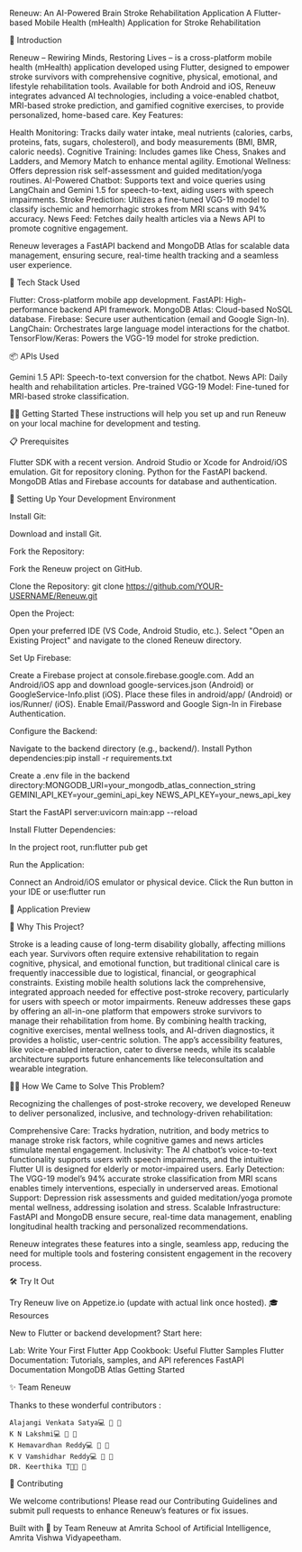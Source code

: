 Reneuw: An AI-Powered Brain Stroke Rehabilitation Application
A Flutter-based Mobile Health (mHealth) Application for Stroke Rehabilitation



📌 Introduction

Reneuw – Rewiring Minds, Restoring Lives – is a cross-platform mobile health (mHealth) application developed using Flutter, designed to empower stroke survivors with comprehensive cognitive, physical, emotional, and lifestyle rehabilitation tools. Available for both Android and iOS, Reneuw integrates advanced AI technologies, including a voice-enabled chatbot, MRI-based stroke prediction, and gamified cognitive exercises, to provide personalized, home-based care.
Key Features:

Health Monitoring: Tracks daily water intake, meal nutrients (calories, carbs, proteins, fats, sugars, cholesterol), and body measurements (BMI, BMR, caloric needs).
Cognitive Training: Includes games like Chess, Snakes and Ladders, and Memory Match to enhance mental agility.
Emotional Wellness: Offers depression risk self-assessment and guided meditation/yoga routines.
AI-Powered Chatbot: Supports text and voice queries using LangChain and Gemini 1.5 for speech-to-text, aiding users with speech impairments.
Stroke Prediction: Utilizes a fine-tuned VGG-19 model to classify ischemic and hemorrhagic strokes from MRI scans with 94% accuracy.
News Feed: Fetches daily health articles via a News API to promote cognitive engagement.

Reneuw leverages a FastAPI backend and MongoDB Atlas for scalable data management, ensuring secure, real-time health tracking and a seamless user experience.

🏁 Tech Stack Used

Flutter: Cross-platform mobile app development.
FastAPI: High-performance backend API framework.
MongoDB Atlas: Cloud-based NoSQL database.
Firebase: Secure user authentication (email and Google Sign-In).
LangChain: Orchestrates large language model interactions for the chatbot.
TensorFlow/Keras: Powers the VGG-19 model for stroke prediction.

📦 APIs Used

Gemini 1.5 API: Speech-to-text conversion for the chatbot.
News API: Daily health and rehabilitation articles.
Pre-trained VGG-19 Model: Fine-tuned for MRI-based stroke classification.

🏃‍♂️ Getting Started
These instructions will help you set up and run Reneuw on your local machine for development and testing.

📋 Prerequisites

Flutter SDK with a recent version.
Android Studio or Xcode for Android/iOS emulation.
Git for repository cloning.
Python for the FastAPI backend.
MongoDB Atlas and Firebase accounts for database and authentication.

🧱 Setting Up Your Development Environment

Install Git:

Download and install Git.


Fork the Repository:

Fork the Reneuw project on GitHub.


Clone the Repository:
git clone https://github.com/YOUR-USERNAME/Reneuw.git


Open the Project:

Open your preferred IDE (VS Code, Android Studio, etc.).
Select "Open an Existing Project" and navigate to the cloned Reneuw directory.


Set Up Firebase:

Create a Firebase project at console.firebase.google.com.
Add an Android/iOS app and download google-services.json (Android) or GoogleService-Info.plist (iOS).
Place these files in android/app/ (Android) or ios/Runner/ (iOS).
Enable Email/Password and Google Sign-In in Firebase Authentication.


Configure the Backend:

Navigate to the backend directory (e.g., backend/).
Install Python dependencies:pip install -r requirements.txt


Create a .env file in the backend directory:MONGODB_URI=your_mongodb_atlas_connection_string
GEMINI_API_KEY=your_gemini_api_key
NEWS_API_KEY=your_news_api_key


Start the FastAPI server:uvicorn main:app --reload




Install Flutter Dependencies:

In the project root, run:flutter pub get




Run the Application:

Connect an Android/iOS emulator or physical device.
Click the Run  button in your IDE or use:flutter run





👀 Application Preview











📝 Why This Project?

Stroke is a leading cause of long-term disability globally, affecting millions each year. Survivors often require extensive rehabilitation to regain cognitive, physical, and emotional function, but traditional clinical care is frequently inaccessible due to logistical, financial, or geographical constraints. Existing mobile health solutions lack the comprehensive, integrated approach needed for effective post-stroke recovery, particularly for users with speech or motor impairments.
Reneuw addresses these gaps by offering an all-in-one platform that empowers stroke survivors to manage their rehabilitation from home. By combining health tracking, cognitive exercises, mental wellness tools, and AI-driven diagnostics, it provides a holistic, user-centric solution. The app’s accessibility features, like voice-enabled interaction, cater to diverse needs, while its scalable architecture supports future enhancements like teleconsultation and wearable integration.

🏃‍♂️ How We Came to Solve This Problem?

Recognizing the challenges of post-stroke recovery, we developed Reneuw to deliver personalized, inclusive, and technology-driven rehabilitation:

Comprehensive Care: Tracks hydration, nutrition, and body metrics to manage stroke risk factors, while cognitive games and news articles stimulate mental engagement.
Inclusivity: The AI chatbot’s voice-to-text functionality supports users with speech impairments, and the intuitive Flutter UI is designed for elderly or motor-impaired users.
Early Detection: The VGG-19 model’s 94% accurate stroke classification from MRI scans enables timely interventions, especially in underserved areas.
Emotional Support: Depression risk assessments and guided meditation/yoga promote mental wellness, addressing isolation and stress.
Scalable Infrastructure: FastAPI and MongoDB ensure secure, real-time data management, enabling longitudinal health tracking and personalized recommendations.

Reneuw integrates these features into a single, seamless app, reducing the need for multiple tools and fostering consistent engagement in the recovery process.

🛠 Try It Out

Try Reneuw live on Appetize.io (update with actual link once hosted).
🎓 Resources

New to Flutter or backend development? Start here:

Lab: Write Your First Flutter App
Cookbook: Useful Flutter Samples
Flutter Documentation: Tutorials, samples, and API references
FastAPI Documentation
MongoDB Atlas Getting Started

✨ Team Reneuw

Thanks to these wonderful contributors :


    Alajangi Venkata Satya💻 📖 🤔 
    K N Lakshmi💻 📖 🤔
    K Hemavardhan Reddy💻 📖 🤔
    K V Vamshidhar Reddy💻 📖 🤔
    DR. Keerthika T🧑‍🏫 🤔
  


🙌 Contributing

We welcome contributions! Please read our Contributing Guidelines and submit pull requests to enhance Reneuw’s features or fix issues.

Built with 💙 by Team Reneuw at Amrita School of Artificial Intelligence, Amrita Vishwa Vidyapeetham.
